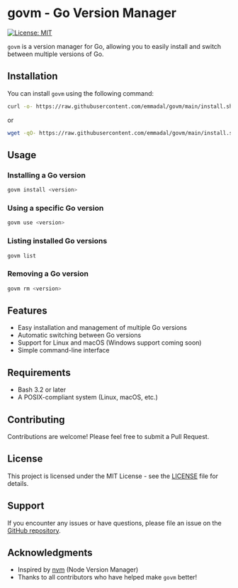 # govm - Go Version Manager

[![License: MIT](https://img.shields.io/badge/License-MIT-yellow.svg)](https://opensource.org/licenses/MIT)

`govm` is a version manager for Go, allowing you to easily install and switch between multiple versions of Go.

## Installation

You can install `govm` using the following command:

```bash
curl -o- https://raw.githubusercontent.com/emmadal/govm/main/install.sh | bash
```

or

```bash
wget -qO- https://raw.githubusercontent.com/emmadal/govm/main/install.sh | bash
```

## Usage

### Installing a Go version

```bash
govm install <version>
```

### Using a specific Go version

```bash
govm use <version>
```

### Listing installed Go versions

```bash
govm list
```

### Removing a Go version

```bash
govm rm <version>
```

## Features

- Easy installation and management of multiple Go versions
- Automatic switching between Go versions
- Support for Linux and macOS (Windows support coming soon)
- Simple command-line interface

## Requirements

- Bash 3.2 or later
- A POSIX-compliant system (Linux, macOS, etc.)

## Contributing

Contributions are welcome! Please feel free to submit a Pull Request.

## License

This project is licensed under the MIT License - see the [LICENSE](LICENSE) file for details.

## Support

If you encounter any issues or have questions, please file an issue on the [GitHub repository](https://github.com/emmadal/govm/issues).

## Acknowledgments

- Inspired by [nvm](https://github.com/nvm-sh/nvm) (Node Version Manager)
- Thanks to all contributors who have helped make `govm` better!

